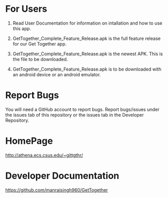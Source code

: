 # For Users

1. Read User Documentation for information on intallation and how to use this app.

2. GetTogether_Complete_Feature_Release.apk is the full feature release for our Get Together app. 

3. GetTogether_Complete_Feature_Release.apk is the newest APK. This is the file to be downloaded.  

4. GetTogether_Complete_Feature_Release.apk is to be downloaded with an android device or an android emulator. 

# Report Bugs

You will need a GitHub account to report bugs.
Report bugs/issues under the issues tab of this repository or the issues tab in the Developer Repository.

# HomePage
http://athena.ecs.csus.edu/~gittgthr/

# Developer Documentation
https://github.com/manrajsingh960/GetTogether
